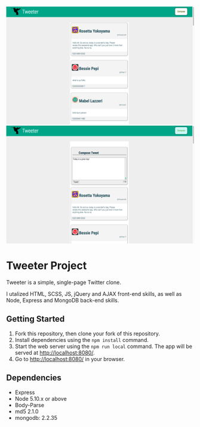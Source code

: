 !["screen shot of compose message"](https://github.com/MockAnon/tweeter/blob/master/docs/compose_message.png)
!["screen shot of how to send message"](https://github.com/MockAnon/tweeter/blob/master/docs/send_message.png)


# Tweeter Project

Tweeter is a simple, single-page Twitter clone.

I utalized HTML, SCSS, JS, jQuery and AJAX front-end skills, as well as Node, Express and MongoDB back-end skills.

## Getting Started

1. Fork this repository, then clone your fork of this repository.
2. Install dependencies using the `npm install` command.
3. Start the web server using the `npm run local` command. The app will be served at <http://localhost:8080/>.
4. Go to <http://localhost:8080/> in your browser.

## Dependencies

- Express
- Node 5.10.x or above
- Body-Parse
- md5 2.1.0
- mongodb: 2.2.35